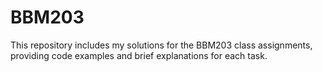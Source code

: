 # BBM203
This repository includes my solutions for the BBM203 class assignments, providing code examples and brief explanations for each task.

